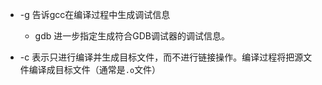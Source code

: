 
- -g
	告诉gcc在编译过程中生成调试信息
	
	- gdb 进一步指定生成符合GDB调试器的调试信息。

- -c
	表示只进行编译并生成目标文件，而不进行链接操作。编译过程将把源文件编译成目标文件（通常是`.o`文件）


